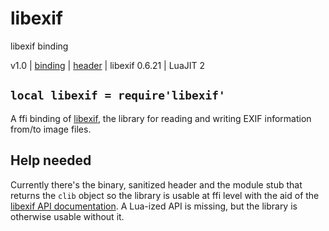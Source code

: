 # libexif
libexif binding

v1.0 | [binding](http://code.google.com/p/lua-files/source/browse/libexif.lua) | [header](http://code.google.com/p/lua-files/source/browse/libexif_h.lua) | libexif 0.6.21 | LuaJIT 2

## `local libexif = require'libexif'`

A ffi binding of [libexif](http://libexif.sourceforge.net/), the library for reading and writing EXIF information from/to image files.

## Help needed

Currently there's the binary, sanitized header and the module stub that returns the `clib` object so the library is usable at ffi level with the aid of the [libexif API documentation](http://libexif.sourceforge.net/api/). A Lua-ized API is missing, but the library is otherwise usable without it.
